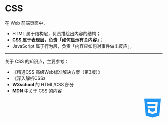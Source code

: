 # CSS

在 Web 前端页面中，

* HTML 属于结构层，负责描绘出内容的结构；
* **CSS 属于表现层，负责「如何显示有关内容」**；
* JavaScript 属于行为层，负责「内容应如何对事件做出反应」。

<hr>

关于 CSS 的知识点，主要参考： 

* 《精通CSS 高级Web标准解决方案（第3版）》
* 《深入解析CSS》
* **W3school** 的 HTML/CSS 部分
* **MDN** 中关于 CSS 的内容

<div style="text-align: right">
  <svg t="1595038960277" class="icon" viewBox="0 0 1024 1024" version="1.1" xmlns="http://www.w3.org/2000/svg" p-id="837" width="64" height="64"><path d="M88.064 27.648l77.824 871.424L512 996.352l346.112-97.28 77.824-871.424z" fill="#2196F3" p-id="838"></path><path d="M771.072 312.32l-10.24 109.568-29.696 328.704L512 811.008l-220.16-60.416-14.336-172.032h107.52l7.168 89.088L512 700.416l119.808-32.768 16.384-148.48-375.808 1.024-11.264-101.376 395.264-4.096 8.192-108.544-413.696 1.024-7.168-101.376h536.576z" fill="#FAFAFA" p-id="839"></path></svg>
</div>
